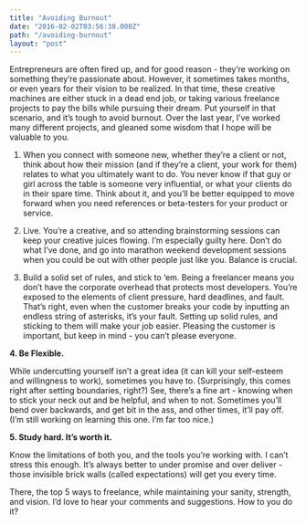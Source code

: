 ```yaml
---
title: "Avoiding Burnout"
date: "2016-02-02T03:56:38.000Z"
path: "/avoiding-burnout"
layout: "post"
---
```

Entrepreneurs are often fired up, and for good reason - they’re working on something they’re passionate about. However, it sometimes takes months, or even years for their vision to be realized. In that time, these creative machines are either stuck in a dead end job, or taking various freelance projects to pay the bills while pursuing their dream. Put yourself in that scenario, and it’s tough to avoid burnout. Over the last year, I’ve worked many different projects, and gleaned some wisdom that I hope will be valuable to you.

1. When you connect with someone new, whether they’re a client or not, think about how their mission (and if they’re a client, your work for them) relates to what you ultimately want to do.
You never know if that guy or girl across the table is someone very influential, or what your clients do in their spare time. Think about it, and you’ll be better equipped to move forward when you need references or beta-testers for your product or service.

2. Live.
You’re a creative, and so attending brainstorming sessions can keep your creative juices flowing. I’m especially guilty here. Don’t do what I’ve done, and go into marathon weekend development sessions when you could be out with other people just like you. Balance is crucial.

3. Build a solid set of rules, and stick to ‘em.
Being a freelancer means you don’t have the corporate overhead that protects most developers. You’re exposed to the elements of client pressure, hard deadlines, and fault. That’s right, even when the customer breaks your code by inputting an endless string of asterisks, it’s your fault. Setting up solid rules, and sticking to them will make your job easier. Pleasing the customer is important, but keep in mind - you can’t please everyone.

**4. Be Flexible.**

While undercutting yourself isn’t a great idea (it can kill your self-esteem and willingness to work), sometimes you have to. (Surprisingly, this comes right after setting boundaries, right?) See, there’s a fine art - knowing when to stick your neck out and be helpful, and when to not. Sometimes you’ll bend over backwards, and get bit in the ass, and other times, it’ll pay off. (I’m still working on learning this one. I’m far too nice.) 

**5. Study hard. It’s worth it.**

Know the limitations of both you, and the tools you’re working with. I can’t stress this enough. It’s always better to under promise and over deliver - those invisible brick walls (called expectations) will get you every time.

There, the top 5 ways to freelance, while maintaining your sanity, strength, and vision. I’d love to hear your comments and suggestions. How to you do it?